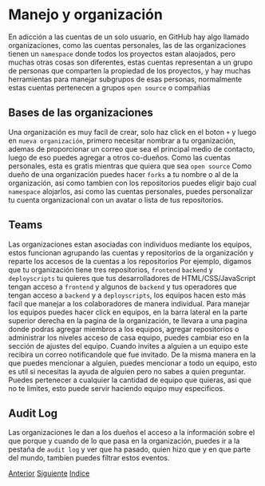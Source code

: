 # Manejo y organización

En adicción a las cuentas de un solo usuario, en GitHub hay algo llamado organizaciones, como las cuentas personales, las de las organizaciones tienen un `namespace` donde todos los proyectos estan alaojados, pero muchas otras cosas son diferentes, estas cuentas representan a un grupo de personas que comparten la propiedad de los proyectos, y hay muchas herramientas para manejar subgrupos de esas personas, normalmente estas cuentas pertenecen a grupos `open source` o compañias

## Bases de las organizaciones
Una organización es muy facil de crear, solo haz click en el boton `+` y luego en `nueva organización`, primero necesitar nombrar a tu organización, ademas de proporcionar un correo que sea el principal medio de contacto, luego de eso puedes agregar a otros co-dueños.
Como las cuentas personales, esta es gratis mientras que quiera que sea `open source`
Como dueño de una organización puedes hacer `forks` a tu nombre o al de la organización, asi como tambien con los repositorios puedes eligir bajo cual `namespace` alojarlos, asi como las cuentas personales, puedes personalizar tu cuenta organizacional con un avatar o lista de tus repositorios.

## Teams
Las organizaciones estan asociadas con individuos mediante los equipos, estos funcionan agrupando las cuentas y repositorios de la organización y reparte los accesos de la cuentas a los repositorios
Por ejemplo, digamos que tu organización tiene tres repositorios, `frontend` `backend` y `deployscripts` tu quieres que tus desarrolladores de HTML/CSS/JavaScript tengan acceso a `frontend` y algunos de `backend` y tus operadores que tengan acceso a `backend` y a `deployscripts`, los equipos hacen esto más facil que manejar a los colaboradores de manera individual.
Para manejar los equipos puedes hacer click en equipos, en la barra lateral en la parte superior derecha en la pagina de la organización, te llevara a una pagina donde podras agregar miembros a los equipos, agregar repositorios o administrar los niveles acceso de casa equipo, puedes cambiar eso en la sección de ajustes del equipo.
Cuando invites a alguien a un equipo este recibira un correo notificandole que fue invitado.
De la misma manera en la que puedes mencionar a alguien, puedes mencionar a todo un equipo, esto es util si necesitas la ayuda de alguien pero no sabes a quien preguntar.
Puedes pertenecer a cualquier la cantidad de equipo que quieras, asi que no te limites, esto puede servir haciendo equipo muy especificos.

## Audit Log
Las organizaciones le dan a los dueños el acceso a la información sobre el que porque y cuando de lo que pasa en la organización, puedes ir a la pestaña de `audit log` y ver que ha pasado, quien hizo que y en que parte del mundo, tambien puedes filtrar estos eventos.

[Anterior](Ch6.3.md)
[Siguiente](Ch6.5.md)
[Indice](https://github.com/IIKUYY/Git-basico/blob/main/Ch6/README.md)